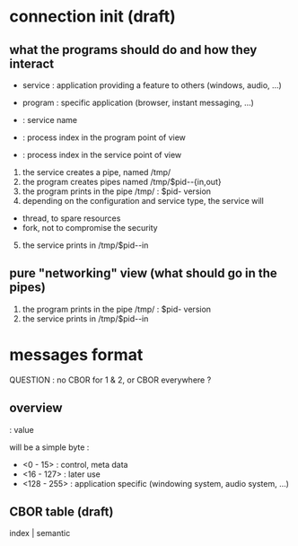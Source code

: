 # connection init (draft)

## what the programs should do and how they interact

 * service : application providing a feature to others (windows, audio, …)
 * program : specific application (browser, instant messaging, …)

 * <service> : service name
 * <index> : process index in the program point of view
 * <pindex> : process index in the service point of view

 1. the service creates a pipe, named /tmp/<service>
 2. the program creates pipes named /tmp/$pid-<index>-{in,out}
 3. the program prints in the pipe /tmp/<service> : $pid-<index> version
 4. depending on the configuration and service type, the service will
  * thread, to spare resources
  * fork, not to compromise the security
 5. the service prints <pindex> in /tmp/$pid-<index>-in

## pure "networking" view (what should go in the pipes)

 1. the program prints in the pipe /tmp/<service> : $pid-<index> version
 2. the service prints <pindex> in /tmp/$pid-<index>-in

# messages format

QUESTION : no CBOR for 1 & 2, or CBOR everywhere ?

## overview

<type> : value

<type> will be a simple byte :

 * <0 - 15>   : control, meta data
 * <16 - 127> : later use
 * <128 - 255> : application specific (windowing system, audio system, …)

## CBOR table (draft)

index | semantic
